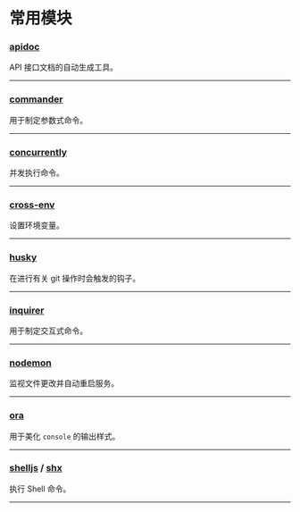 # 常用模块

### [apidoc](https://www.npmjs.com/package/apidoc)
API 接口文档的自动生成工具。

---

### [commander](https://www.npmjs.com/package/commander)
用于制定参数式命令。

---

### [concurrently](https://www.npmjs.com/package/concurrently)
并发执行命令。

---

### [cross-env](https://www.npmjs.com/package/cross-env)
设置环境变量。

---

### [husky](https://www.npmjs.com/package/husky)
在进行有关 git 操作时会触发的钩子。

---


### [inquirer](https://www.npmjs.com/package/inquirer)
用于制定交互式命令。

---

### [nodemon](https://www.npmjs.com/package/nodemon)
监视文件更改并自动重启服务。

---

###  [ora](https://www.npmjs.com/package/ora)
用于美化 `console` 的输出样式。

---

### [shelljs](https://www.npmjs.com/package/shelljs) / [shx](https://www.npmjs.com/package/shx)
执行 Shell 命令。

---

